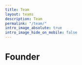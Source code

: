 ```yaml
---
title: Team
layout: teams
description: Team
permalink: "/team/"
intro_image_absolute: true
intro_image_hide_on_mobile: false
---
```


# Founder

